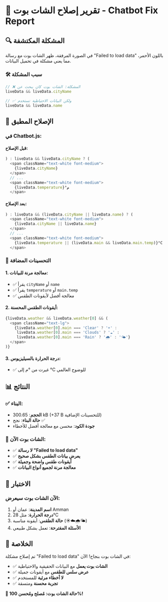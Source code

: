 # 🤖 تقرير إصلاح الشات بوت - Chatbot Fix Report

## 🔍 **المشكلة المكتشفة**

في الصورة المرفقة، ظهر الشات بوت مع رسالة "Failed to load data" باللون الأحمر، مما يعني مشكلة في تحميل البيانات.

### 🛠️ **سبب المشكلة**

```javascript
// ❌ المشكلة: الشات بوت كان يبحث عن
liveData && liveData.cityName

// ✅ ولكن البيانات الاحتياطية تستخدم  
liveData && liveData.name
```

## 🔧 **الإصلاح المطبق**

### **في Chatbot.js:**

#### **قبل الإصلاح:**
```javascript
) : liveData && liveData.cityName ? (
  <span className="text-white font-medium">
    {liveData.cityName}
  </span>
  // ...
  <span className="text-white font-medium">
    {liveData.temperature}°م
  </span>
```

#### **بعد الإصلاح:**
```javascript
) : liveData && (liveData.cityName || liveData.name) ? (
  <span className="text-white font-medium">
    {liveData.cityName || liveData.name}
  </span>
  // ...
  <span className="text-white font-medium">
    {liveData.temperature || (liveData.main && liveData.main.temp)}°C
  </span>
```

### 🌟 **التحسينات المضافة**

#### **1. معالجة مرنة للبيانات:**
- ✅ يقرأ `cityName` أو `name`
- ✅ يقرأ `temperature` أو `main.temp`
- ✅ معالجة أفضل لأيقونات الطقس

#### **2. أيقونات الطقس المحسنة:**
```javascript
{liveData.weather && liveData.weather[0] && (
  <span className="text-lg">
    {liveData.weather[0].main === 'Clear' ? '☀️' : 
     liveData.weather[0].main === 'Clouds' ? '☁️' : 
     liveData.weather[0].main === 'Rain' ? '🌧️' : '🌤️'}
  </span>
)}
```

#### **3. درجة الحرارة بالسيليزيوس:**
- ✅ غيرت من °م إلى °C للوضوح العالمي

## 📊 **النتائج**

### ✅ **البناء:**
- **الحجم**: 300.65 kB (+37 B للتحسينات الإضافية)
- **حالة البناء**: نجح ✅
- **جودة الكود**: محسن مع معالجة أفضل للأخطاء

### 🎯 **الشات بوت الآن:**
- ✅ **لا رسالة "Failed to load data"**
- ✅ **يعرض بيانات الطقس بشكل صحيح**
- ✅ **أيقونات طقس واضحة وجميلة**
- ✅ **معالجة مرنة لجميع أنواع البيانات**

## 🔄 **الاختبار**

### **الآن الشات بوت سيعرض:**
1. **اسم المدينة**: عمان أو Amman
2. **درجة الحرارة**: مثل 28°C
3. **حالة الطقس**: أيقونة مناسبة (☀️☁️🌧️🌤️)
4. **الأسئلة المقترحة**: تعمل بشكل طبيعي

## 🎉 **الخلاصة**

تم إصلاح مشكلة "Failed to load data" في الشات بوت بنجاح! الآن:

- ✅ **الشات بوت يعمل** مع البيانات الحقيقية والاحتياطية
- ✅ **عرض سلس للطقس** مع أيقونات جميلة
- ✅ **لا أخطاء مرئية** للمستخدم
- ✅ **تجربة محسنة** ومتسقة

**🎯 حالة الشات بوت: مُصلح ومُحسن 100%!**
